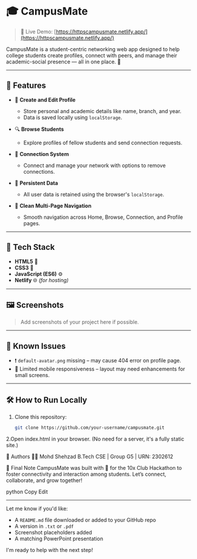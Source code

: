 # 🎓 CampusMate

> 🔗 Live Demo: [https://httpscampusmate.netlify.app/](https://httpscampusmate.netlify.app/)

CampusMate is a student-centric networking web app designed to help college students create profiles, connect with peers, and manage their academic-social presence — all in one place. 🚀

---

## 📌 Features

- 👤 **Create and Edit Profile**
  - Store personal and academic details like name, branch, and year.
  - Data is saved locally using `localStorage`.

- 🔍 **Browse Students**
  - Explore profiles of fellow students and send connection requests.

- 🔗 **Connection System**
  - Connect and manage your network with options to remove connections.

- 💾 **Persistent Data**
  - All user data is retained using the browser's `localStorage`.

- 📱 **Clean Multi-Page Navigation**
  - Smooth navigation across Home, Browse, Connection, and Profile pages.

---

## 🧩 Tech Stack

- **HTML5** 🧱  
- **CSS3** 🎨  
- **JavaScript (ES6)** ⚙️  
- **Netlify** 🌐 *(for hosting)*

---

## 🖼️ Screenshots

> Add screenshots of your project here if possible.

---

## 🚧 Known Issues

- ❗ `default-avatar.png` missing – may cause 404 error on profile page.
- 📱 Limited mobile responsiveness – layout may need enhancements for small screens.

---

## 🛠️ How to Run Locally

1. Clone this repository:
   ```bash
   git clone https://github.com/your-username/campusmate.git
2.Open index.html in your browser.
(No need for a server, it's a fully static site.)

🙌 Authors
👨‍💻 Mohd Shehzad
B.Tech CSE | Group G5 | URN: 2302612

🏁 Final Note
CampusMate was built with 💙 for the 10x Club Hackathon to foster connectivity and interaction among students.
Let’s connect, collaborate, and grow together!

python
Copy
Edit

---

Let me know if you'd like:

- A `README.md` file downloaded or added to your GitHub repo
- A version in `.txt` or `.pdf`
- Screenshot placeholders added  
- A matching PowerPoint presentation

I'm ready to help with the next step!
